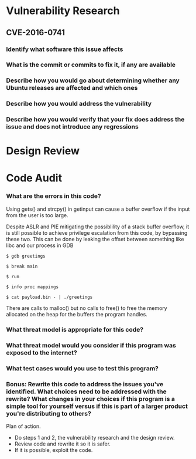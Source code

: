 # Vulnerability Research

## CVE-2016-0741

### Identify what software this issue affects

### What is the commit or commits to fix it, if any are available

### Describe how you would go about determining whether any Ubuntu releases are affected and which ones

### Describe how you would address the vulnerability

### Describe how you would verify that your fix does address the issue and does not introduce any regressions

# Design Review

# Code Audit

### What are the errors in this code?

Using gets() and strcpy() in getinput can cause a buffer overflow if the input from the user is too large.

Despite ASLR and PIE mitigating the possiblility of a stack buffer overflow, it is still possible to achieve privilege escalation from this code, by bypassing these two. This can be done by leaking the offset between something like libc and our process in GDB

`$ gdb greetings`

`$ break main`

`$ run`

`$ info proc mappings`

`$ cat payload.bin - | ./greetings`

There are calls to malloc() but no calls to free() to free the memory allocated on the heap for the buffers the program handles.

### What threat model is appropriate for this code?

### What threat model would you consider if this program was exposed to the internet?

### What test cases would you use to test this program?

### Bonus: Rewrite this code to address the issues you've identified. What choices need to be addressed with the rewrite? What changes in your choices if this program is a simple tool for yourself versus if this is part of a larger product you're distributing to others? 


Plan of action.
- Do steps 1 and 2, the vulnerability research and the design review.
- Review code and rewrite it so it is safer. 
- If it is possible, exploit the code.